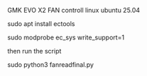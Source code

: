 GMK EVO X2 FAN controll linux ubuntu 25.04

sudo apt install ectools

sudo modprobe ec_sys write_support=1

then run the script 

sudo python3 fanreadfinal.py
